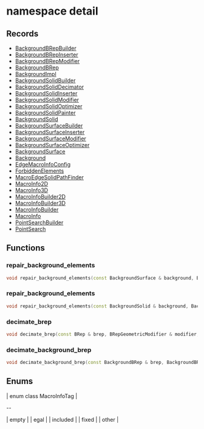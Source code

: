 # namespace detail



## Records

* [BackgroundBRepBuilder](BackgroundBRepBuilder.md)
* [BackgroundBRepInserter](BackgroundBRepInserter.md)
* [BackgroundBRepModifier](BackgroundBRepModifier.md)
* [BackgroundBRep](BackgroundBRep.md)
* [BackgroundImpl](BackgroundImpl.md)
* [BackgroundSolidBuilder](BackgroundSolidBuilder.md)
* [BackgroundSolidDecimator](BackgroundSolidDecimator.md)
* [BackgroundSolidInserter](BackgroundSolidInserter.md)
* [BackgroundSolidModifier](BackgroundSolidModifier.md)
* [BackgroundSolidOptimizer](BackgroundSolidOptimizer.md)
* [BackgroundSolidPainter](BackgroundSolidPainter.md)
* [BackgroundSolid](BackgroundSolid.md)
* [BackgroundSurfaceBuilder](BackgroundSurfaceBuilder.md)
* [BackgroundSurfaceInserter](BackgroundSurfaceInserter.md)
* [BackgroundSurfaceModifier](BackgroundSurfaceModifier.md)
* [BackgroundSurfaceOptimizer](BackgroundSurfaceOptimizer.md)
* [BackgroundSurface](BackgroundSurface.md)
* [Background](Background.md)
* [EdgeMacroInfoConfig](EdgeMacroInfoConfig.md)
* [ForbiddenElements](ForbiddenElements.md)
* [MacroEdgeSolidPathFinder](MacroEdgeSolidPathFinder.md)
* [MacroInfo2D](MacroInfo2D.md)
* [MacroInfo3D](MacroInfo3D.md)
* [MacroInfoBuilder2D](MacroInfoBuilder2D.md)
* [MacroInfoBuilder3D](MacroInfoBuilder3D.md)
* [MacroInfoBuilder](MacroInfoBuilder.md)
* [MacroInfo](MacroInfo.md)
* [PointSearchBuilder](PointSearchBuilder.md)
* [PointSearch](PointSearch.md)


## Functions

### repair_background_elements

```cpp
void repair_background_elements(const BackgroundSurface & background, BackgroundSurfaceModifier & modifier, absl::Span<const index_t> triangles, const ForbiddenElements & forbidden_elements, absl::Span<const index_t> immuable_vertices)
```


### repair_background_elements

```cpp
void repair_background_elements(const BackgroundSolid & background, BackgroundSolidModifier & modifier, Span tetrahedra, const ForbiddenElements & forbidden_elements, Span immuable_vertices)
```


### decimate_brep

```cpp
void decimate_brep(const BRep & brep, BRepGeometricModifier & modifier, string_view vertex_tag_attribute_name)
```


### decimate_background_brep

```cpp
void decimate_background_brep(const BackgroundBRep & brep, BackgroundBRepModifier & modifier)
```




## Enums

| enum class MacroInfoTag |

--

| empty |
| egal |
| included |
| fixed |
| other |





